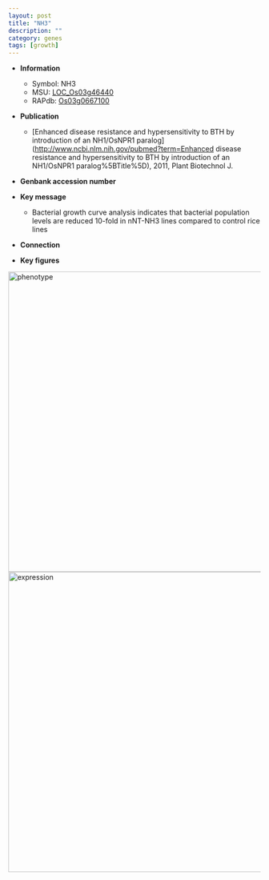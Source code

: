 ```yaml
---
layout: post
title: "NH3"
description: ""
category: genes
tags: [growth]
---
```


* **Information**  
    + Symbol: NH3  
    + MSU: [LOC_Os03g46440](http://rice.plantbiology.msu.edu/cgi-bin/ORF_infopage.cgi?orf=LOC_Os03g46440)  
    + RAPdb: [Os03g0667100](http://rapdb.dna.affrc.go.jp/viewer/gbrowse_details/irgsp1?name=Os03g0667100)  

* **Publication**  
    + [Enhanced disease resistance and hypersensitivity to BTH by introduction of an NH1/OsNPR1 paralog](http://www.ncbi.nlm.nih.gov/pubmed?term=Enhanced disease resistance and hypersensitivity to BTH by introduction of an NH1/OsNPR1 paralog%5BTitle%5D), 2011, Plant Biotechnol J.

* **Genbank accession number**  

* **Key message**  
    + Bacterial growth curve analysis indicates that bacterial population levels are reduced 10-fold in nNT-NH3 lines compared to control rice lines

* **Connection**  

* **Key figures**  
<img src="http://ricencode.github.io/images/NH3.pheno.png" alt="phenotype"  style="width: 600px;"/>

<img src="http://ricencode.github.io/images/NH3.exp.png" alt="expression"  style="width: 600px;"/>


